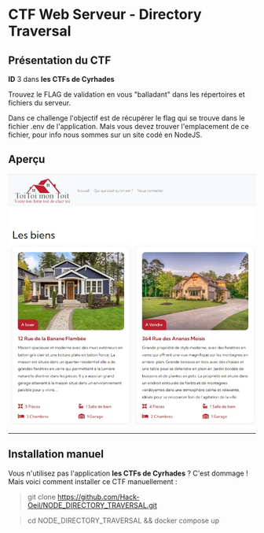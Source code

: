 # CTF Web Serveur - Directory Traversal

## Présentation du CTF 
**ID** 3 dans **les CTFs de Cyrhades**


Trouvez le FLAG de validation en vous "balladant" dans les répertoires et fichiers du serveur.



Dans ce challenge l'objectif est de récupérer le flag qui se trouve dans le fichier .env de l'application.
Mais vous devez trouver l'emplacement de ce fichier, pour info nous sommes sur un site codé en NodeJS.


## Aperçu
![infos/capture.jpg](infos/capture.jpg)


-----------

## Installation manuel
Vous n'utilisez pas l'application **les CTFs de Cyrhades** ? C'est dommage !
Mais voici comment installer ce CTF manuellement :

> git clone https://github.com/Hack-Oeil/NODE_DIRECTORY_TRAVERSAL.git

> cd NODE_DIRECTORY_TRAVERSAL && docker compose up

